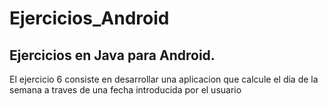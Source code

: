 # Ejercicios_Android
## Ejercicios en Java para Android.

El ejercicio 6 consiste en desarrollar una aplicacion que calcule el dia de la semana a traves de una fecha introducida por el usuario
